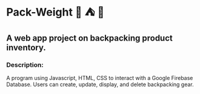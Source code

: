 # Pack-Weight :school_satchel: :tent: :evergreen_tree:
## A web app project on backpacking product inventory.

### Description:
A program using Javascript, HTML, CSS to interact with a Google Firebase Database. 
Users can create, update, display, and delete backpacking gear. 

